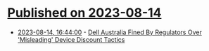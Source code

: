 # [Published on 2023-08-14](index.md)

* [2023-08-14, 16:44:00](https://yro.slashdot.org/story/23/08/14/1645210/dell-australia-fined-by-regulators-over-misleading-device-discount-tactics?utm_source=rss1.0mainlinkanon&utm_medium=feed) - [Dell Australia Fined By Regulators Over 'Misleading' Device Discount Tactics](https://yro.slashdot.org/story/23/08/14/1645210/dell-australia-fined-by-regulators-over-misleading-device-discount-tactics?utm_source=rss1.0mainlinkanon&utm_medium=feed)
